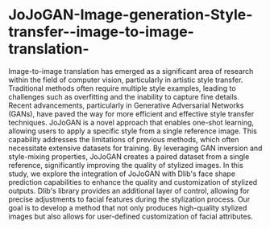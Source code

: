 # JoJoGAN-Image-generation-Style-transfer--image-to-image-translation-

Image-to-image translation has emerged as a significant area of research within the field of computer vision, 
particularly in artistic style transfer. Traditional methods often require multiple style examples, leading to 
challenges such as overfitting and the inability to capture fine details. Recent advancements, particularly in 
Generative Adversarial Networks (GANs), have paved the way for more efficient and effective style transfer 
techniques. JoJoGAN is a novel approach that enables one-shot learning, allowing users to apply a specific style 
from a single reference image. This capability addresses the limitations of previous methods, which often 
necessitate extensive datasets for training. By leveraging GAN inversion and style-mixing properties, JoJoGAN 
creates a paired dataset from a single reference, significantly improving the quality of stylized images. In this 
study, we explore the integration of JoJoGAN with Dlib's face shape prediction capabilities to enhance the 
quality and customization of stylized outputs. Dlib's library provides an additional layer of control, allowing for 
precise adjustments to facial features during the stylization process. Our goal is to develop a method that not 
only produces high-quality stylized images but also allows for user-defined customization of facial attributes.

